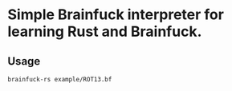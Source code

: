 # Simple Brainfuck interpreter for learning Rust and Brainfuck.

## Usage
```
brainfuck-rs example/ROT13.bf
```
